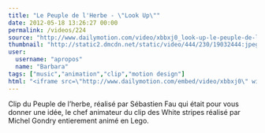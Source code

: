 ```yaml
---
title: "Le Peuple de l'Herbe - \"Look Up\""
date: 2012-05-18 13:26:27 00:00
permalink: /videos/224
source: "http://www.dailymotion.com/video/xbbxj0_look-up-le-peuple-de-lherbe-officia_music"
thumbnail: "http://static2.dmcdn.net/static/video/444/230/19032444:jpeg_preview_large.jpg?20110930183258"
user:
  username: "apropos"
  name: "Barbara"
tags: ["music","animation","clip","motion design"]
html: "<iframe src=\"http://www.dailymotion.com/embed/video/xbbxj0\" width=\"480\" height=\"276\" frameborder=\"0\"></iframe>"
---
```


Clip du Peuple de l’herbe, réalisé par Sébastien Fau qui était pour vous donner une idée, le chef animateur du clip des White stripes réalisé par Michel Gondry entierement animé en Lego.